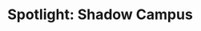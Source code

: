 ---
layout: post
title:  'Spotlight: Shadow Campus'
story: 'http://www.bostonglobe.com/metro/specials/shadow-campus'
text: 'A three part series that investigates the off-campus housing situation in Boston.'
vimeo: '<iframe src="//player.vimeo.com/video/94373171?title=0&amp;byline=0&amp;portrait=0&amp;color=ffffff" width="640" height="338" frameborder="0" webkitallowfullscreen mozallowfullscreen allowfullscreen></iframe>'
---